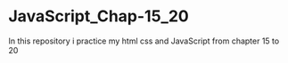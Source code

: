 # JavaScript_Chap-15_20
In this repository  i practice my  html css and JavaScript from chapter 15 to 20
